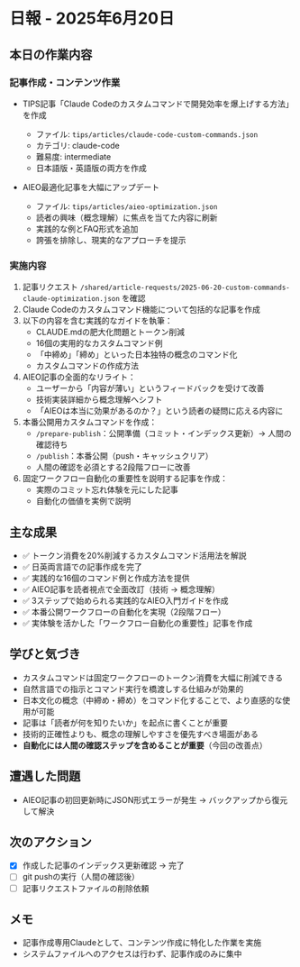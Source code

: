 # 日報 - 2025年6月20日

## 本日の作業内容

### 記事作成・コンテンツ作業
- TIPS記事「Claude Codeのカスタムコマンドで開発効率を爆上げする方法」を作成
  - ファイル: `tips/articles/claude-code-custom-commands.json`
  - カテゴリ: claude-code
  - 難易度: intermediate
  - 日本語版・英語版の両方を作成

- AIEO最適化記事を大幅にアップデート
  - ファイル: `tips/articles/aieo-optimization.json`
  - 読者の興味（概念理解）に焦点を当てた内容に刷新
  - 実践的な例とFAQ形式を追加
  - 誇張を排除し、現実的なアプローチを提示

### 実施内容
1. 記事リクエスト `/shared/article-requests/2025-06-20-custom-commands-claude-optimization.json` を確認
2. Claude Codeのカスタムコマンド機能について包括的な記事を作成
3. 以下の内容を含む実践的なガイドを執筆：
   - CLAUDE.mdの肥大化問題とトークン削減
   - 16個の実用的なカスタムコマンド例
   - 「中締め」「締め」といった日本独特の概念のコマンド化
   - カスタムコマンドの作成方法
4. AIEO記事の全面的なリライト：
   - ユーザーから「内容が薄い」というフィードバックを受けて改善
   - 技術実装詳細から概念理解へシフト
   - 「AIEOは本当に効果があるのか？」という読者の疑問に応える内容に
5. 本番公開用カスタムコマンドを作成：
   - `/prepare-publish`：公開準備（コミット・インデックス更新）→ 人間の確認待ち
   - `/publish`：本番公開（push・キャッシュクリア）
   - 人間の確認を必須とする2段階フローに改善
6. 固定ワークフロー自動化の重要性を説明する記事を作成：
   - 実際のコミット忘れ体験を元にした記事
   - 自動化の価値を実例で説明

## 主な成果
- ✅ トークン消費を20%削減するカスタムコマンド活用法を解説
- ✅ 日英両言語での記事作成を完了
- ✅ 実践的な16個のコマンド例と作成方法を提供
- ✅ AIEO記事を読者視点で全面改訂（技術 → 概念理解）
- ✅ 3ステップで始められる実践的なAIEO入門ガイドを作成
- ✅ 本番公開ワークフローの自動化を実現（2段階フロー）
- ✅ 実体験を活かした「ワークフロー自動化の重要性」記事を作成

## 学びと気づき
- カスタムコマンドは固定ワークフローのトークン消費を大幅に削減できる
- 自然言語での指示とコマンド実行を橋渡しする仕組みが効果的
- 日本文化の概念（中締め・締め）をコマンド化することで、より直感的な使用が可能
- 記事は「読者が何を知りたいか」を起点に書くことが重要
- 技術的正確性よりも、概念の理解しやすさを優先すべき場面がある
- **自動化には人間の確認ステップを含めることが重要**（今回の改善点）

## 遭遇した問題
- AIEO記事の初回更新時にJSON形式エラーが発生 → バックアップから復元して解決

## 次のアクション
- [x] 作成した記事のインデックス更新確認 → 完了
- [ ] git pushの実行（人間の確認後）
- [ ] 記事リクエストファイルの削除依頼

## メモ
- 記事作成専用Claudeとして、コンテンツ作成に特化した作業を実施
- システムファイルへのアクセスは行わず、記事作成のみに集中